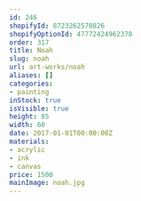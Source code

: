 ```yaml
---
id: 246
shopifyId: 8723262570826
shopifyOptionId: 47772424962378
order: 317
title: Noah
slug: noah
url: art-works/noah
aliases: []
categories:
- painting
inStock: true
isVisible: true
height: 85
width: 60
date: 2017-01-01T00:00:00Z
materials:
- acrylic
- ink
- canvas
price: 1500
mainImage: noah.jpg
---
```

